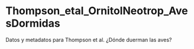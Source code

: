 # Thompson_etal_OrnitolNeotrop_AvesDormidas
Datos y metadatos para Thompson et al. ¿Dónde duerman las aves? 

